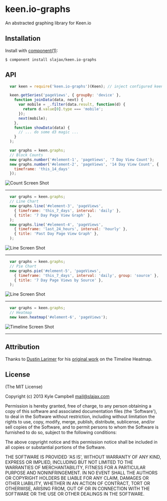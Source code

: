
# keen.io-graphs

  An abstracted graphing library for Keen.io

## Installation

  Install with [component(1)](http://component.io):

    $ component install slajax/keen.io-graphs

## API

```javascript
  var keen = require('keen.io-graphs')(Keen); // inject configured keen.io obj

  keen.getSeries('pageViews', { groupBy: 'device' },
    function joinData(data, next) {
      var mobile = _.filter(data.result, function(d) {
        return d.value[0].type === 'mobile';
      });
      next(mobile);
    },
    function showData(data) {
      // ... do some d3 magic ...
    }
  );

```

```javascript
  var graphs = keen.graphs;
  // Block Counts
  new graphs.number('#element-1', 'pageViews', '7 Day View Count');
  new graphs.number('#element-2', 'pageViews', '14 Day View Count', {
    timeframe: 'this_14_days'
  });
```
![Count Screen Shot](https://raw.github.com/slajax/keen.io-graphs/master/examples/imgs/count.png)

---

```javascript
  var graphs = keen.graphs;
  // Line Chart
  new graphs.line('#element-3', 'pageViews',
    { timeframe: 'this_7_days', interval: 'daily' },
    { title: '7 Day Page View Graph' },
  );
  new graphs.line('#element-4', 'pageViews',
    { timeframe: 'last_24_hours', interval: 'hourly' },
    { title: 'Past Day Page View Graph' },
  );
```
![Line Screen Shot](https://raw.github.com/slajax/keen.io-graphs/master/examples/imgs/line.png)

---


```javascript
  var graphs = keen.graphs;
  // Pie Chart
  new graphs.pie('#element-5', 'pageViews',
    { timeframe: 'this_7_days', interval: 'daily', group: 'source' },
    { title: '7 Day Page Views by Source' },
  );
```
![Line Screen Shot](https://raw.github.com/slajax/keen.io-graphs/master/examples/imgs/pie.png)

---

```javascript
  var graphs = keen.graphs;
  // Heatmap
  new keen.heatmap('#element-6', 'pageViews');
```
![Timeline Screen Shot](https://raw.github.com/slajax/keen.io-graphs/master/examples/imgs/timeline.png)

---

## Attribution

  Thanks to [Dustin Larimer](http://dustinlarimer.com) for his [original work](https://gist.github.com/dustinlarimer/7853815) on the Timeline Heatmap.

## License

(The MIT License)

Copyright (c) 2013 Kyle Campbell mail@slajax.com

Permission is hereby granted, free of charge, to any person obtaining a copy of this software and associated documentation files (the 'Software'), to deal in the Software without restriction, including without limitation the rights to use, copy, modify, merge, publish, distribute, sublicense, and/or sell copies of the Software, and to permit persons to whom the Software is furnished to do so, subject to the following conditions:

The above copyright notice and this permission notice shall be included in all copies or substantial portions of the Software.

THE SOFTWARE IS PROVIDED 'AS IS', WITHOUT WARRANTY OF ANY KIND, EXPRESS OR IMPLIED, INCLUDING BUT NOT LIMITED TO THE WARRANTIES OF MERCHANTABILITY, FITNESS FOR A PARTICULAR PURPOSE AND NONINFRINGEMENT. IN NO EVENT SHALL THE AUTHORS OR COPYRIGHT HOLDERS BE LIABLE FOR ANY CLAIM, DAMAGES OR OTHER LIABILITY, WHETHER IN AN ACTION OF CONTRACT, TORT OR OTHERWISE, ARISING FROM, OUT OF OR IN CONNECTION WITH THE SOFTWARE OR THE USE OR OTHER DEALINGS IN THE SOFTWARE.
